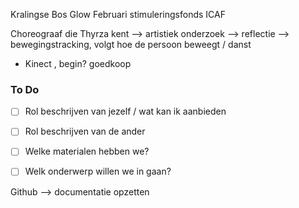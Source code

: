 Kralingse Bos
Glow
Februari stimuleringsfonds
ICAF 

Choreograaf die Thyrza kent --> artistiek onderzoek --> reflectie --> bewegingstracking, volgt hoe de persoon beweegt / danst
- Kinect , begin? goedkoop

### To Do

- [ ] Rol beschrijven van jezelf / wat kan ik aanbieden
- [ ] Rol beschrijven van de ander

- [ ] Welke materialen hebben we?
- [ ] Welk onderwerp willen we in gaan?

Github --> documentatie opzetten